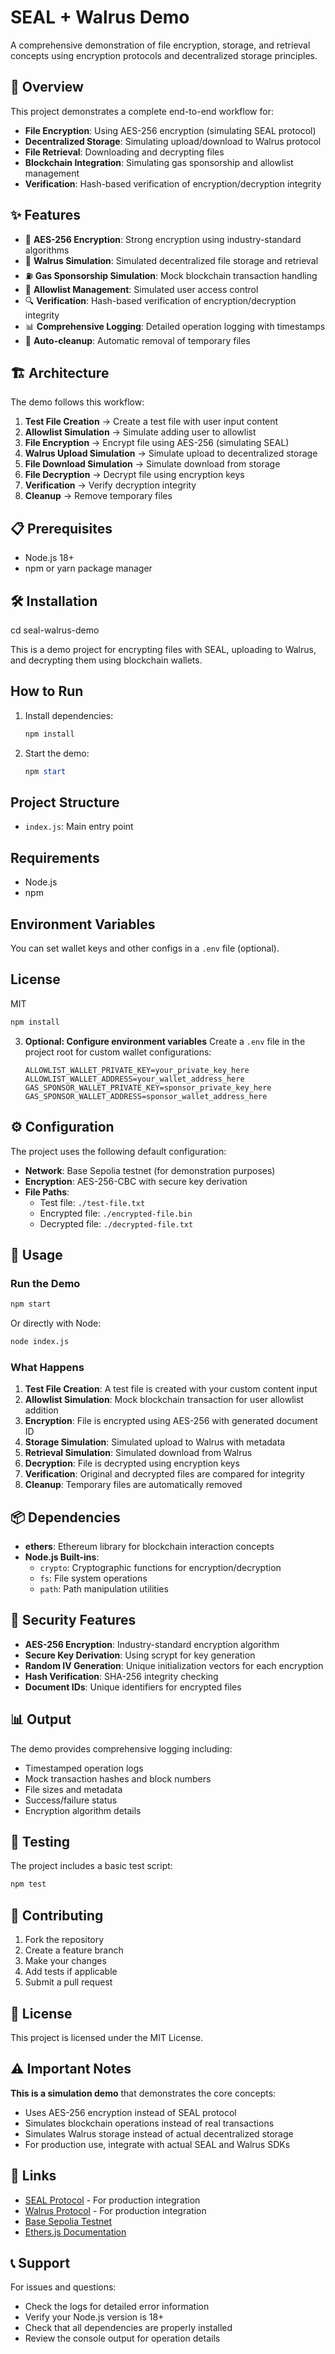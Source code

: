# SEAL + Walrus Demo

A comprehensive demonstration of file encryption, storage, and retrieval concepts using encryption protocols and decentralized storage principles.

## 🚀 Overview

This project demonstrates a complete end-to-end workflow for:

- **File Encryption**: Using AES-256 encryption (simulating SEAL protocol)
- **Decentralized Storage**: Simulating upload/download to Walrus protocol
- **File Retrieval**: Downloading and decrypting files
- **Blockchain Integration**: Simulating gas sponsorship and allowlist management
- **Verification**: Hash-based verification of encryption/decryption integrity

## ✨ Features

- 🔐 **AES-256 Encryption**: Strong encryption using industry-standard algorithms
- 🌊 **Walrus Simulation**: Simulated decentralized file storage and retrieval
- ⛽ **Gas Sponsorship Simulation**: Mock blockchain transaction handling
- 📝 **Allowlist Management**: Simulated user access control
- 🔍 **Verification**: Hash-based verification of encryption/decryption integrity
- 📊 **Comprehensive Logging**: Detailed operation logging with timestamps
- 🧹 **Auto-cleanup**: Automatic removal of temporary files

## 🏗️ Architecture

The demo follows this workflow:

1. **Test File Creation** → Create a test file with user input content
2. **Allowlist Simulation** → Simulate adding user to allowlist
3. **File Encryption** → Encrypt file using AES-256 (simulating SEAL)
4. **Walrus Upload Simulation** → Simulate upload to decentralized storage
5. **File Download Simulation** → Simulate download from storage
6. **File Decryption** → Decrypt file using encryption keys
7. **Verification** → Verify decryption integrity
8. **Cleanup** → Remove temporary files

## 📋 Prerequisites

- Node.js 18+
- npm or yarn package manager

## 🛠️ Installation

   cd seal-walrus-demo

This is a demo project for encrypting files with SEAL, uploading to Walrus, and decrypting them using blockchain wallets.

## How to Run

1. Install dependencies:

   ```powershell
   npm install
   ```

2. Start the demo:

   ```powershell
   npm start
   ```

## Project Structure

- `index.js`: Main entry point

## Requirements

- Node.js
- npm

## Environment Variables

You can set wallet keys and other configs in a `.env` file (optional).

## License

MIT

   ```bash
   npm install
   ```

3. **Optional: Configure environment variables**
   Create a `.env` file in the project root for custom wallet configurations:

   ```env
   ALLOWLIST_WALLET_PRIVATE_KEY=your_private_key_here
   ALLOWLIST_WALLET_ADDRESS=your_wallet_address_here
   GAS_SPONSOR_WALLET_PRIVATE_KEY=sponsor_private_key_here
   GAS_SPONSOR_WALLET_ADDRESS=sponsor_wallet_address_here
   ```

## ⚙️ Configuration

The project uses the following default configuration:

- **Network**: Base Sepolia testnet (for demonstration purposes)
- **Encryption**: AES-256-CBC with secure key derivation
- **File Paths**:
  - Test file: `./test-file.txt`
  - Encrypted file: `./encrypted-file.bin`
  - Decrypted file: `./decrypted-file.txt`

## 🚀 Usage

### Run the Demo

```bash
npm start
```

Or directly with Node:

```bash
node index.js
```

### What Happens

1. **Test File Creation**: A test file is created with your custom content input
2. **Allowlist Simulation**: Mock blockchain transaction for user allowlist addition
3. **Encryption**: File is encrypted using AES-256 with generated document ID
4. **Storage Simulation**: Simulated upload to Walrus with metadata
5. **Retrieval Simulation**: Simulated download from Walrus
6. **Decryption**: File is decrypted using encryption keys
7. **Verification**: Original and decrypted files are compared for integrity
8. **Cleanup**: Temporary files are automatically removed

## 📦 Dependencies

- **ethers**: Ethereum library for blockchain interaction concepts
- **Node.js Built-ins**:
  - `crypto`: Cryptographic functions for encryption/decryption
  - `fs`: File system operations
  - `path`: Path manipulation utilities

## 🔐 Security Features

- **AES-256 Encryption**: Industry-standard encryption algorithm
- **Secure Key Derivation**: Using scrypt for key generation
- **Random IV Generation**: Unique initialization vectors for each encryption
- **Hash Verification**: SHA-256 integrity checking
- **Document IDs**: Unique identifiers for encrypted files

## 📊 Output

The demo provides comprehensive logging including:

- Timestamped operation logs
- Mock transaction hashes and block numbers
- File sizes and metadata
- Success/failure status
- Encryption algorithm details

## 🧪 Testing

The project includes a basic test script:

```bash
npm test
```

## 🤝 Contributing

1. Fork the repository
2. Create a feature branch
3. Make your changes
4. Add tests if applicable
5. Submit a pull request

## 📄 License

This project is licensed under the MIT License.

## ⚠️ Important Notes

**This is a simulation demo** that demonstrates the core concepts:

- Uses AES-256 encryption instead of SEAL protocol
- Simulates blockchain operations instead of real transactions
- Simulates Walrus storage instead of actual decentralized storage
- For production use, integrate with actual SEAL and Walrus SDKs

## 🔗 Links

- [SEAL Protocol](https://seal.xyz) - For production integration
- [Walrus Protocol](https://walrus.xyz) - For production integration
- [Base Sepolia Testnet](https://sepolia.base.org)
- [Ethers.js Documentation](https://docs.ethers.org)

## 📞 Support

For issues and questions:

- Check the logs for detailed error information
- Verify your Node.js version is 18+
- Check that all dependencies are properly installed
- Review the console output for operation details
